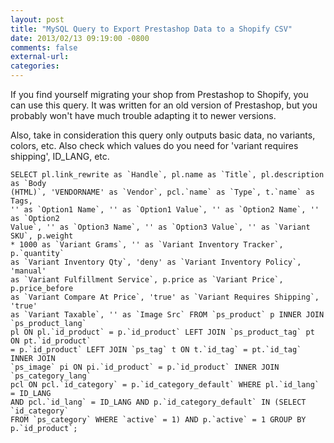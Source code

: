 ```yaml
---
layout: post
title: "MySQL Query to Export Prestashop Data to a Shopify CSV"
date: 2013/02/13 09:19:00 -0800
comments: false
external-url:
categories:
---
```



If you find yourself migrating your shop from Prestashop to Shopify, you can 
use this query. It was written for an old version of Prestashop, but you probably 
won't have much trouble adapting it to newer versions.

Also, take in consideration this query only outputs basic data, no variants, 
colors, etc. Also check which values do you need for 'variant requires shipping', 
ID_LANG, etc.

  

	SELECT pl.link_rewrite as `Handle`, pl.name as `Title`, pl.description as `Body 
	(HTML)`, 'VENDORNAME' as `Vendor`, pcl.`name` as `Type`, t.`name` as Tags, 
	'' as `Option1 Name`, '' as `Option1 Value`, '' as `Option2 Name`, '' as `Option2 
	Value`, '' as `Option3 Name`, '' as `Option3 Value`, '' as `Variant SKU`, p.weight 
	* 1000 as `Variant Grams`, '' as `Variant Inventory Tracker`, p.`quantity` 
	as `Variant Inventory Qty`, 'deny' as `Variant Inventory Policy`, 'manual' 
	as `Variant Fulfillment Service`, p.price as `Variant Price`, p.price_before 
	as `Variant Compare At Price`, 'true' as `Variant Requires Shipping`, 'true' 
	as `Variant Taxable`, '' as `Image Src` FROM `ps_product` p INNER JOIN `ps_product_lang` 
	pl ON pl.`id_product` = p.`id_product` LEFT JOIN `ps_product_tag` pt ON pt.`id_product` 
	= p.`id_product` LEFT JOIN `ps_tag` t ON t.`id_tag` = pt.`id_tag` INNER JOIN 
	`ps_image` pi ON pi.`id_product` = p.`id_product` INNER JOIN `ps_category_lang` 
	pcl ON pcl.`id_category` = p.`id_category_default` WHERE pl.`id_lang` = ID_LANG 
	AND pcl.`id_lang` = ID_LANG AND p.`id_category_default` IN (SELECT `id_category` 
	FROM `ps_category` WHERE `active` = 1) AND p.`active` = 1 GROUP BY p.`id_product`; 
	



